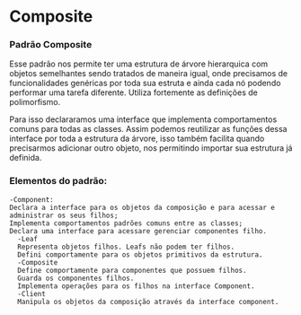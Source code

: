 # Composite
### Padrão Composite

  Esse padrão nos permite ter uma estrutura de árvore hierarquica com objetos semelhantes sendo tratados de maneira igual, onde precisamos de funcionalidades genéricas por toda sua estruta e ainda cada nó podendo performar uma tarefa diferente. Utiliza fortemente as definições de polimorfismo.

  Para isso declararamos uma interface que implementa comportamentos comuns para todas as classes. Assim podemos reutilizar as funções dessa interface por toda a estrutura da árvore, isso também facilita quando precisarmos adicionar outro objeto, nos permitindo importar sua estrutura já definida. 

### Elementos do padrão:
	-Component:
    Declara a interface para os objetos da composição e para acessar e administrar os seus filhos;
    Implementa comportamentos padrões comuns entre as classes;
    Declara uma interface para acessare gerenciar componentes filho.
      -Leaf
      Representa objetos filhos. Leafs não podem ter filhos. 
      Defini comportamente para os objetos primitivos da estrutura.
      -Composite	
      Define comportamente para componentes que possuem filhos.
      Guarda os componentes filhos.
      Implementa operações para os filhos na interface Component.
      -Client
      Manipula os objetos da composição através da interface component.


